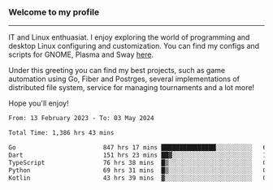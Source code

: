 ### Welcome to my profile

---

IT and Linux enthuasiat. I enjoy exploring the world of programming and desktop Linux configuring and customization. You can find my configs and scripts for GNOME, Plasma and Sway [here](https://github.com/uroborosq/mess-of-linux-configurations).

Under this greeting you can find my best projects, such as game automation using Go, Fiber and Postrges, several implementations of distributed file system, service for managing tournaments and a lot more!

Hope you'll enjoy!

<!-- <div display="block">
 	<img align="left" width="48%" alt="isocalendar" src=".github/metrics/isocalendar_metrics.svg" />
	<img align="center" width="48%" alt="contributions" src=".github/metrics/contributions_metrics.svg" />
	<img align="center" alt="languages" src=".github/metrics/languages_metrics.svg" />
</div> -->

<!-- ![](https://komarev.com/ghpvc/?username=uroborosq&color=success&style=flat-square) -->
<!-- [](https://img.shields.io/github/last-commit/uroborosq/uroborosq?label=Profile%20updated&style=flat-square) -->

<!--START_SECTION:waka-->

```txt
From: 13 February 2023 - To: 03 May 2024

Total Time: 1,386 hrs 43 mins

Go                        847 hrs 17 mins ███████████████░░░░░░░░░░   60.49 %
Dart                      151 hrs 23 mins ██▓░░░░░░░░░░░░░░░░░░░░░░   10.81 %
TypeScript                76 hrs 38 mins  █▒░░░░░░░░░░░░░░░░░░░░░░░   05.47 %
Python                    69 hrs 31 mins  █▒░░░░░░░░░░░░░░░░░░░░░░░   04.96 %
Kotlin                    43 hrs 39 mins  ▓░░░░░░░░░░░░░░░░░░░░░░░░   03.12 %
```

<!--END_SECTION:waka-->
